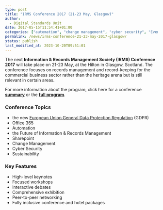 ```yaml
---
type: post
title: "IRMS Conference 2017 (21-23 May, Glasgow)"
author:
  - Digital Standards Unit
date: 2017-05-15T11:54:41+01:00
categories: ["automation", "change management", "cyber security", "Events", "information management", "knowledge management"]
permalink: /news/irms-conference-21-23-may-2017-glasgow/
status: publish
last_modified_at: 2023-10-20T09:51:01
---
```


The next **Information & Records Management Society (IRMS) Conference 2017** will
take place on 21-23 May, at the Hilton in Glasgow, Scotland. The conference focuses
on records management and record-keeping for the commercial business sector
rather than the heritage arena but is still relevant in certain areas.

For more information about the program, click here for a conference **[summary](http://www.irmsconference.org.uk/agenda/)** 
or the **[full program](http://msgfocus.com/files/amf_revolution_events/workspace_3/IRMS_2017/IRMS_2017_NEW_PROGRAMME.pdf)**.

### Conference Topics

*   the new [European Union General Data Protection Regulation](https://betanews.com/2016/05/26/the-eu-general-data-protection-regulation-has-put-records-management-back-on-the-business-agenda/) (GDPR)
*   Office 365
*   Automation
*   the Future of Information & Records Management
*   Sharepoint
*   Change Management
*   Cyber Security
*   Sustainability

### Key Features

*   High-level keynotes
*   Focused workshops
*   Interactive debates
*   Comprehensive exhibition
*   Peer-to-peer networking
*   Fully inclusive conference and hotel packages
